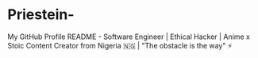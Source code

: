 # Priestein-
My GitHub Profile README - Software Engineer | Ethical Hacker | Anime x Stoic Content Creator from Nigeria 🇳🇬 | "The obstacle is the way" ⚡

